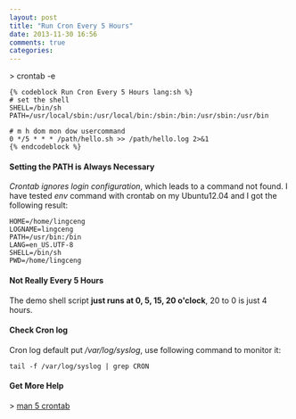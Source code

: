 ```yaml
---
layout: post
title: "Run Cron Every 5 Hours"
date: 2013-11-30 16:56
comments: true
categories: 
---
```


\> crontab -e

    {% codeblock Run Cron Every 5 Hours lang:sh %}
    # set the shell
    SHELL=/bin/sh
    PATH=/usr/local/sbin:/usr/local/bin:/sbin:/bin:/usr/sbin:/usr/bin

    # m h dom mon dow usercommand
    0 */5 * * * /path/hello.sh >> /path/hello.log 2>&1
    {% endcodeblock %} 
#### Setting the PATH is Always Necessary

*Crontab ignores login configuration*, which leads to a command not found. 
I have tested *env* command with crontab on my Ubuntu12.04 and I got the following result:

    HOME=/home/lingceng
    LOGNAME=lingceng
    PATH=/usr/bin:/bin
    LANG=en_US.UTF-8
    SHELL=/bin/sh
    PWD=/home/lingceng

#### Not Really Every 5 Hours
The demo shell script **just runs at 0, 5, 15, 20 o'clock**, 20 to 0 is just 4 hours.

#### Check Cron log
Cron log default put */var/log/syslog*, use following command to monitor it:
  
    tail -f /var/log/syslog | grep CRON

#### Get More Help
\> [man 5 crontab](http://unixhelp.ed.ac.uk/CGI/man-cgi?crontab+5)

